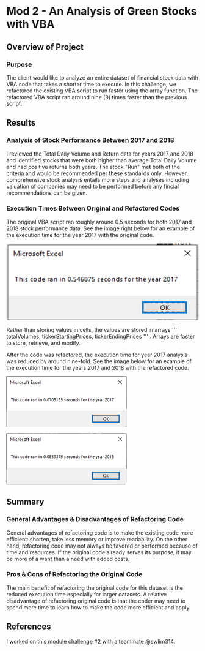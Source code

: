 # Mod 2 - An Analysis of Green Stocks with VBA

## Overview of Project

### Purpose
  
The client would like to analyze an entire dataset of financial stock data with VBA code that takes a shorter time to execute. In this challenge, we refactored the existing VBA script to run faster using the array function. The refactored VBA script ran around nine (9) times faster than the previous script.
  
## Results
  
### Analysis of Stock Performance Between 2017 and 2018
  
I reviewed the Total Daily Volume and Return data for years 2017 and 2018 and identified stocks that were both higher than average Total Daily Volume and had positive returns both years. The stock "Run" met both of the criteria and would be recommended per these standards only. However, comprehensive stock analysis entails more steps and analyses including valuation of companies may need to be performed before any fincial recommendations can be given.
  
### Execution Times Between Original and Refactored Codes
  
The original VBA script ran roughly around 0.5 seconds for both 2017 and 2018 stock performance data. See the image right below for an example of the execution time for the year 2017 with the original code.
  
<p align="center">
  <img width="600" height="200" src="https://github.com/chkCreate/stock-analysis/blob/a2213f63a02074ba7ccba883c664d54df4ad716f/Resources/Original%20_Code_2017.PNG">
</p>
  
Rather than storing values in cells, the values are stored in arrays ''' totalVolumes, tickerStartingPrices, tickerEndingPrices ''' . Arrays are faster to store, retrieve, and modify. 
  
After the code was refactored, the execution time for year 2017 analysis was reduced by around nine-fold. See the image below for an example of the execution time for the years 2017 and 2018 with the refactored code.
  
![alt text](https://github.com/chkCreate/stock-analysis/blob/a2213f63a02074ba7ccba883c664d54df4ad716f/Resources/VBA_Challenge_2017.PNG)
  
![alt text](https://github.com/chkCreate/stock-analysis/blob/a2213f63a02074ba7ccba883c664d54df4ad716f/Resources/VBA_Challenge_2018.PNG)
  
## Summary
  
### General Advantages & Disadvantages of Refactoring Code
  
General advantages of refactoring code is to make the existing code more efficient: shorten, take less memory or improve readability. On the other hand, refactoring code may not always be favored or performed because of time and resources. If the original code already serves its purpose, it may be more of a want than a need with added costs.
  
### Pros & Cons of Refactoring the Original Code
  
The main benefit of refactoring the original code for this dataset is the reduced execution time especially for larger datasets. A relative disadvantage of refactoring original code is that the coder may need to spend more time to learn how to make the code more efficient and apply. 
  
## References
  
I worked on this module challenge #2 with a teammate @swlim314.
  
